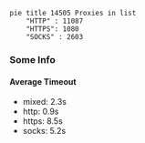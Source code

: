 
```mermaid
pie title 14505 Proxies in list
    "HTTP" : 11087
    "HTTPS": 1080
    "SOCKS" : 2603
```

### Some Info
#### Average Timeout

- mixed: 2.3s
- http: 0.9s
- https: 8.5s
- socks: 5.2s